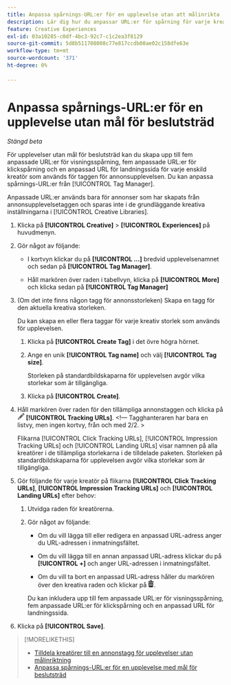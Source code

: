 ```yaml
---
title: Anpassa spårnings-URL:er för en upplevelse utan att målinrikta
description: Lär dig hur du anpassar URL:er för spårning för varje kreatör i en upplevelse utan målgruppsanpassning för beslutsträd.
feature: Creative Experiences
exl-id: 03a10285-c0df-4bc3-92c7-c1c2ea3f8129
source-git-commit: 5d8b511708008c77e817ccdb00ae02c158dfe63e
workflow-type: tm+mt
source-wordcount: '371'
ht-degree: 0%

---
```


# Anpassa spårnings-URL:er för en upplevelse utan mål för beslutsträd

*Stängd beta*

För upplevelser utan mål för beslutsträd kan du skapa upp till fem anpassade URL:er för visningsspårning, fem anpassade URL:er för klickspårning och en anpassad URL för landningssida för varje enskild kreatör som används för taggen för annonsupplevelsen. Du kan anpassa spårnings-URL:er från [!UICONTROL Tag Manager].

Anpassade URL:er används bara för annonser som har skapats från annonsupplevelsetaggen och sparas inte i de grundläggande kreativa inställningarna i [!UICONTROL Creative Libraries].

1. Klicka på **[!UICONTROL Creative]** > **[!UICONTROL Experiences]** på huvudmenyn.

1. Gör något av följande:

   * I kortvyn klickar du på **[!UICONTROL ...]** bredvid upplevelsenamnet och sedan på **[!UICONTROL Tag Manager]**.

   * Håll markören över raden i tabellvyn, klicka på **[!UICONTROL More]** och klicka sedan på **[!UICONTROL Tag Manager]**

1. (Om det inte finns någon tagg för annonsstorleken) Skapa en tagg för den aktuella kreativa storleken.

   Du kan skapa en eller flera taggar för varje kreativ storlek som används för upplevelsen.

   1. Klicka på **[!UICONTROL Create Tag]** i det övre högra hörnet.

   1. Ange en unik **[!UICONTROL Tag name]** och välj **[!UICONTROL Tag size]**.

      Storleken på standardbildskaparna för upplevelsen avgör vilka storlekar som är tillgängliga.

   1. Klicka på **[!UICONTROL Create]**.

1. Håll markören över raden för den tillämpliga annonstaggen och klicka på ![Redigera spårnings-URL:er](/help/creative/assets/edit-gray.png "Redigera spårnings-URL:er") **[!UICONTROL Tracking URLs]**. <!-- For targeted experiences, this is "EDIT Tracking URLs" -->&lt;!— Tagghanteraren har bara en listvy, men ingen kortvy, från och med 2/2. >

   Flikarna [!UICONTROL Click Tracking URLs], [!UICONTROL Impression Tracking URLs] och [!UICONTROL Landing URLs] visar namnen på alla kreatörer i de tillämpliga storlekarna i de tilldelade paketen. Storleken på standardbildskaparna för upplevelsen avgör vilka storlekar som är tillgängliga.<!-- There's no distinct "Creative Sizes" setting. -->

1. Gör följande för varje kreatör på flikarna **[!UICONTROL Click Tracking URLs]**, **[!UICONTROL Impression Tracking URLs]** och **[!UICONTROL Landing URLs]** efter behov:

   1. Utvidga raden för kreatörerna.

   1. Gör något av följande:

      * Om du vill lägga till eller redigera en anpassad URL-adress anger du URL-adressen i inmatningsfältet.

      * Om du vill lägga till en annan anpassad URL-adress klickar du på **[!UICONTROL +]** och anger URL-adressen i inmatningsfältet.

      * Om du vill ta bort en anpassad URL-adress håller du markören över den kreativa raden och klickar på ![Ta bort](/help/creative/assets/delete.png "Ta bort").

      Du kan inkludera upp till fem anpassade URL:er för visningsspårning, fem anpassade URL:er för klickspårning och en anpassad URL för landningssida.

1. Klicka på **[!UICONTROL Save]**.

>[!MORELIKETHIS]
>
>* [Tilldela kreatörer till en annonstagg för upplevelser utan målinriktning](experience-tag-assign-creatives.md)
>* [Anpassa spårnings-URL:er för en upplevelse med mål för beslutsträd](experience-tracking-urls-targeting.md)
